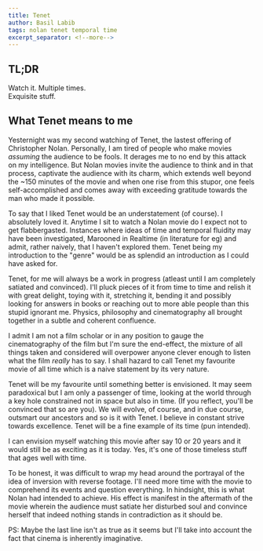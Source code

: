 ```yaml
---
title: Tenet
author: Basil Labib
tags: nolan tenet temporal time
excerpt_separator: <!--more-->
---
```


## TL;DR    

Watch it. Multiple times.   
Exquisite stuff.  

<!--more-->
## What Tenet means to me    

Yesternight was my second watching of Tenet, the lastest offering of Christopher Nolan. Personally, I am tired of people who make movies _assuming_ the audience to be fools. It derages me to no end by this attack on my intelligence. But Nolan movies invite the audience to think and in that process, captivate the audience with its charm, which extends well beyond the ~150 minutes of the movie and when one rise from this stupor, one feels self-accomplished and comes away with exceeding gratitude towards the man who made it possible.    

To say that I liked Tenet would be an understatement (of course). I absolutely loved it. Anytime I sit to watch a Nolan movie do I expect not to get flabbergasted. Instances where ideas of time and temporal fluidity may have been investigated, Marooned in Realtime (in literature for eg) and admit, rather naively, that I haven't explored them. Tenet being my introduction to the "genre" would be as splendid an introduction as I could have asked for.    

Tenet, for me will always be a work in progress (atleast until I am completely satiated and convinced). I'll pluck pieces of it from time to time and relish it with great delight, toying with it, stretching it, bending it and possibly looking for answers in books or reaching out to more able people than this stupid ignorant me. Physics, philosophy and cinematography all brought together in a subtle and coherent confluence.   

I admit I am not a film scholar or in any position to gauge the cinematography of the film but I'm sure the end-effect, the mixture of all things taken and considered will overpower anyone clever enough to listen what the film _really_ has to say. I shall hazard to call Tenet my favourite movie of all time which is a naive statement by its very nature.   

Tenet will be my favourite until something better is envisioned. It may seem paradoxical but I am only a passenger of time, looking at the world through a key hole constrained not in space but also in time. (If you reflect, you'll be convinced that so are you). We will evolve, of course, and in due course, outsmart our ancestors and so is it with Tenet. I believe in constant strive towards excellence. Tenet will be a fine example of its time (pun intended).  

I can envision myself watching this movie after say 10 or 20 years and it would still be as exciting as it is today. Yes, it's one of those timeless stuff that ages well with time.   

To be honest, it was difficult to wrap my head around the portrayal of the idea of inversion with reverse footage. I'll need more time with the movie to comprehend its events and question everything. In hindsight, this is what Nolan had intended to achieve. His effect is manifest in the aftermath of the movie wherein the audience must satiate her disturbed soul and convince herself that indeed nothing stands in contradiction as it should be.   

PS: Maybe the last line isn't as true as it seems but I'll take into account the fact that cinema is inherently imaginative.   
